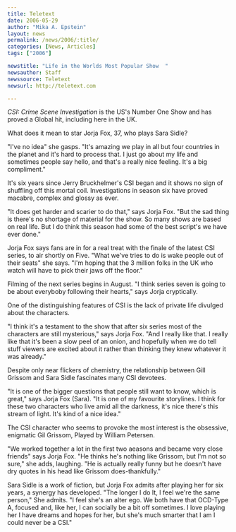 ```yaml
---
title: Teletext
date: 2006-05-29
author: "Mika A. Epstein"
layout: news
permalink: /news/2006/:title/
categories: [News, Articles]
tags: ["2006"]

newstitle: "Life in the Worlds Most Popular Show  "
newsauthor: Staff
newssource: Teletext
newsurl: http://teletext.com

---
```


*CSI: Crime Scene Investigation* is the US's Number One Show and has proved a Global hit, including here in the UK.

What does it mean to star Jorja Fox, 37, who plays Sara Sidle?

"I've no idea" she gasps. "It's amazing we play in all but four countries in the planet and it's hard to process that. I just go about my life and sometimes people say hello, and that's a really nice feeling. It's a big compliment."

It's six years since Jerry Bruckhelmer's CSI began and it shows no sign of shuffling off this mortal coil. Investigations in season six have proved macabre, complex and glossy as ever.

"It does get harder and scarier to do that," says Jorja Fox. "But the sad thing is there's no shortage of material for the show. So many shows are based on real life. But I do think this season had some of the best script's we have ever done."

Jorja Fox says fans are in for a real treat with the finale of the latest CSI series, to air shortly on Five. "What we've tries to do is wake people out of their seats" she says. "I'm hoping that the 3 million folks in the UK who watch will have to pick their jaws off the floor."

Filming of the next series begins in August. "I think series seven is going to be about everyboby following their hearts," says Jorja cryptically.

One of the distinguishing features of CSI is the lack of private life divulged about the characters.

"I think it's a testament to the show that after six series most of the characters are still mysterious," says Jorja Fox. "And I really like that. I really like that it's been a slow peel of an onion, and hopefully when we do tell stuff viewers are excited about it rather than thinking they knew whatever it was already."

Despite only near flickers of chemistry, the relationship between Gill Grissom and Sara Sidle fascinates many CSI devotees.

"It is one of the bigger questions that people still want to know, which is great," says Jorja Fox (Sara). "It is one of my favourite storylines. I think for these two characters who live amid all the darkness, it's nice there's this stream of light. It's kind of a nice idea."

The CSI character who seems to provoke the most interest is the obsessive, enigmatic Gil Grissom, Played by William Petersen.

"We worked together a lot in the first two aeasons and became very close friends" says Jorja Fox. "He thinks he's nothing like Grissom, but I'm not so sure," she adds, laughing. "He is actually really funny but he doesn't have dry quotes in his head like Grissom does-thankfully."

Sara Sidle is a work of fiction, but Jorja Fox admits after playing her for six years, a synergy has developed. "The longer I do It, I feel we're the same person," She admits. "I feel she's an alter ego. We both have that OCD-Type A, focused and, like her, I can socially be a bit off sometimes. I love playing her I have dreams and hopes for her, but she's much smarter that I am I could never be a CSI."
